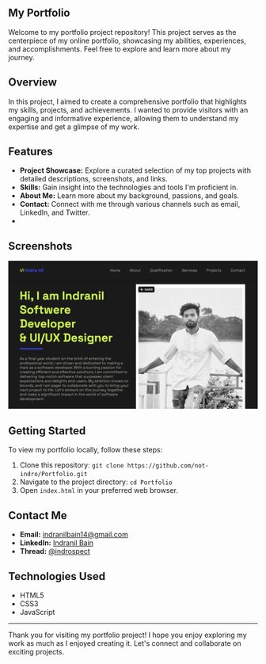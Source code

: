 ## My Portfolio

Welcome to my portfolio project repository! This project serves as the centerpiece of my online portfolio, showcasing my abilities, experiences, and accomplishments. Feel free to explore and learn more about my journey.

## Overview

In this project, I aimed to create a comprehensive portfolio that highlights my skills, projects, and achievements. I wanted to provide visitors with an engaging and informative experience, allowing them to understand my expertise and get a glimpse of my work.

## Features

- **Project Showcase:** Explore a curated selection of my top projects with detailed descriptions, screenshots, and links.
- **Skills:** Gain insight into the technologies and tools I'm proficient in.
- **About Me:** Learn more about my background, passions, and goals.
- **Contact:** Connect with me through various channels such as email, LinkedIn, and Twitter.
- 
## Screenshots

![Screenshot 1](https://github.com/not-indro/Portfolio/blob/main/assets/image/prj1.png)


## Getting Started

To view my portfolio locally, follow these steps:

1. Clone this repository: `git clone https://github.com/not-indro/Portfolio.git`
2. Navigate to the project directory: `cd Portfolio`
3. Open `index.html` in your preferred web browser.

## Contact Me

- **Email:** indranilbain14@gmail.com
- **LinkedIn:** [Indranil Bain](https://www.linkedin.com/in/indranil-bain-7896a9182/
)
- **Thread:** [@indrospect](https://www.threads.net/@indrospect)

## Technologies Used

- HTML5
- CSS3
- JavaScript

---

Thank you for visiting my portfolio project! I hope you enjoy exploring my work as much as I enjoyed creating it. Let's connect and collaborate on exciting projects.
